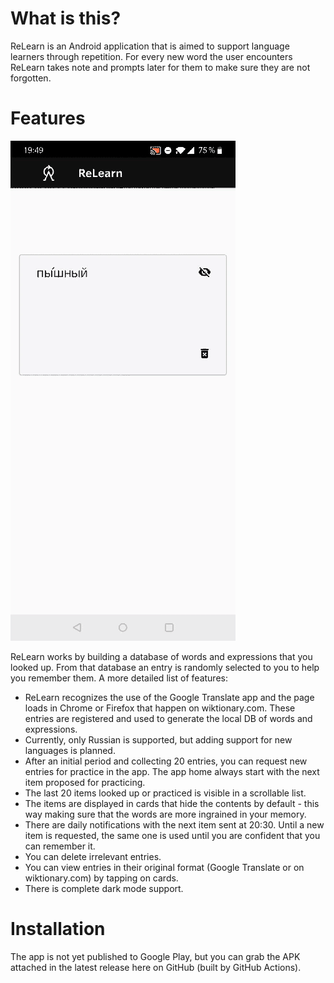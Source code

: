# What is this?

ReLearn is an Android application that is aimed to support language learners through repetition. For every new word the user encounters ReLearn takes note and prompts later for them to make sure they are not forgotten.
 
# Features

![](showcase.gif)

ReLearn works by building a database of words and expressions that you looked up. From that database an entry is randomly selected to you to help you remember them. A more detailed list of features:

- ReLearn recognizes the use of the Google Translate app and the page loads in Chrome or Firefox that happen on wiktionary.com. These entries are registered and used to generate the local DB of words and expressions.
- Currently, only Russian is supported, but adding support for new languages is planned.
- After an initial period and collecting 20 entries, you can request new entries for practice in the app. The app home always start with the next item proposed for practicing.
- The last 20 items looked up or practiced is visible in a scrollable list.
- The items are displayed in cards that hide the contents by default - this way making sure that the words are more ingrained in your memory.
- There are daily notifications with the next item sent at 20:30. Until a new item is requested, the same one is used until you are confident that you can remember it.
- You can delete irrelevant entries.
- You can view entries in their original format (Google Translate or on wiktionary.com) by tapping on cards.
- There is complete dark mode support.

# Installation

The app is not yet published to Google Play, but you can grab the APK attached in the latest release here on GitHub (built by GitHub Actions).
